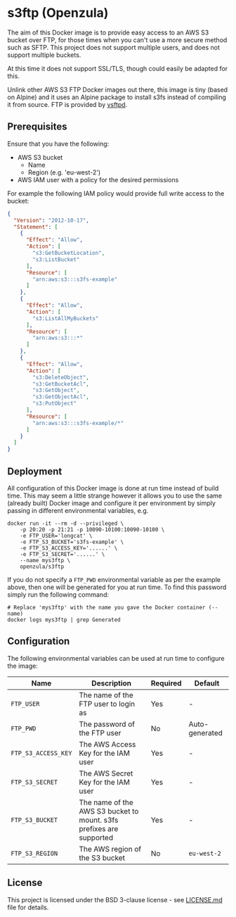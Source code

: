 # s3ftp (Openzula)
The aim of this Docker image is to provide easy access to an AWS S3 bucket over FTP, for those times when you can't use
a more secure method such as SFTP. This project does not support multiple users, and does not support multiple buckets.

At this time it does not support SSL/TLS, though could easily be adapted for this.

Unlink other AWS S3 FTP Docker images out there, this image is tiny (based on Alpine) and it uses an Alpine package to
install s3fs instead of compiling it from source. FTP is provided by [vsftpd](https://security.appspot.com/vsftpd.html).

## Prerequisites
Ensure that you have the following:

* AWS S3 bucket
  * Name
  * Region (e.g. 'eu-west-2')
* AWS IAM user with a policy for the desired permissions

For example the following IAM policy would provide full write access to the bucket:

```json
{
  "Version": "2012-10-17",
  "Statement": [
    {
      "Effect": "Allow",
      "Action": [
        "s3:GetBucketLocation",
        "s3:ListBucket"
      ],
      "Resource": [
        "arn:aws:s3:::s3fs-example"
      ]
    },
    {
      "Effect": "Allow",
      "Action": [
        "s3:ListAllMyBuckets"
      ],
      "Resource": [
        "arn:aws:s3:::*"
      ]
    },
    {
      "Effect": "Allow",
      "Action": [
        "s3:DeleteObject",
        "s3:GetBucketAcl",
        "s3:GetObject",
        "s3:GetObjectAcl",
        "s3:PutObject"
      ],
      "Resource": [
        "arn:aws:s3:::s3fs-example/*"
      ]
    }
  ]
}
```

## Deployment
All configuration of this Docker image is done at run time instead of build time. This may seem a little strange however
it allows you to use the same (already built) Docker image and configure it per environment by simply passing in
different environmental variables, e.g.

```shell script
docker run -it --rm -d --privileged \
    -p 20:20 -p 21:21 -p 10090-10100:10090-10100 \
    -e FTP_USER='longcat' \
    -e FTP_S3_BUCKET='s3fs-example' \
    -e FTP_S3_ACCESS_KEY='......' \
    -e FTP_S3_SECRET='......' \
    --name mys3ftp \
    openzula/s3ftp
```

If you do not specify a `FTP_PWD` environmental variable as per the example above, then one will be generated for you at
run time. To find this password simply run the following command:

```shell script
# Replace 'mys3ftp' with the name you gave the Docker container (--name)
docker logs mys3ftp | grep Generated
```

## Configuration
The following environmental variables can be used at run time to configure the image:

| Name | Description | Required | Default |
| ---- | ----------- | -------- | ------- |
| `FTP_USER` | The name of the FTP user to login as | Yes | - |
| `FTP_PWD` | The password of the FTP user | No | Auto-generated |
| `FTP_S3_ACCESS_KEY` | The AWS Access Key for the IAM user | Yes | - |
| `FTP_S3_SECRET` | The AWS Secret Key for the IAM user | Yes | - |
| `FTP_S3_BUCKET` | The name of the AWS S3 bucket to mount. s3fs prefixes are supported | Yes | - |
| `FTP_S3_REGION` | The AWS region of the S3 bucket | No | `eu-west-2` |

## License
This project is licensed under the BSD 3-clause license - see [LICENSE.md](LICENSE.md) file for details.
